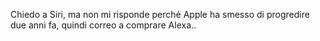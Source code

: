 Chiedo a Siri, ma non mi risponde perché Apple ha smesso di progredire due anni fa, quindi correo a comprare Alexa..